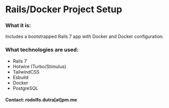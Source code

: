 # Rails/Docker Project Setup

### What it is:
Includes a bootstrapped Rails 7 app with Docker and Docker configuration.

### What technologies are used: 
- Rails 7 
- Hotwire (Turbo/Stimulus) 
- TailwindCSS
- Esbuild
- Docker 
- PostgreSQL

#### Contact: rodolfo.dutra[at]pm.me 
